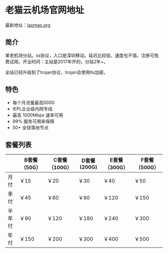 # 老猫云机场官网地址

最新地址：[laomao.org](https://laomao.org/#/register?code=DmTK5EcY)

## 简介

某老机场分站。ss协议，入口是深圳移动。延迟比较低，速度也不错。注册可免费试用。开业时间：主站是2017年开的，分站2年+。

全站已经升级到了trojan协议，trojan会使用tls加密。

## 特色

* 每个月流量最高500G
* IEPL企业级内网专线
* 最高 1000Mbps 速率可用
* 99% 服务可用率保障
* 50+ 全球落地节点

## 套餐列表

||B套餐（50G）|C套餐（100G）|D套餐 (200G)|E套餐（300G）|F套餐（500G）|
|----|----|----|----|----|----|
|月付|￥15|￥20|￥30|￥40|￥50|
|季付|￥45|￥60|￥90|￥120|￥150|
|半年付|￥90|￥120|￥180|￥240|￥300|
|年付|￥150|￥200|￥300|￥400|￥500|
